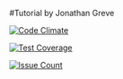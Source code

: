 #Tutorial by Jonathan Greve

[![Code Climate](https://codeclimate.com/github/CptAwesome070/Angular-Tutorial-Jonathan/badges/gpa.svg)](https://codeclimate.com/github/CptAwesome070/Angular-Tutorial-Jonathan)

[![Test Coverage](https://codeclimate.com/github/CptAwesome070/Angular-Tutorial-Jonathan/badges/coverage.svg)](https://codeclimate.com/github/CptAwesome070/Angular-Tutorial-Jonathan/coverage)

[![Issue Count](https://codeclimate.com/github/CptAwesome070/Angular-Tutorial-Jonathan/badges/issue_count.svg)](https://codeclimate.com/github/CptAwesome070/Angular-Tutorial-Jonathan)
